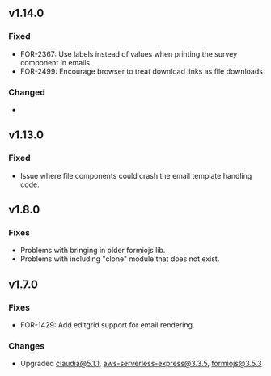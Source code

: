## v1.14.0
### Fixed
 - FOR-2367: Use labels instead of values when printing the survey component in emails.
 - FOR-2499: Encourage browser to treat download links as file downloads
 
### Changed
 - 

## v1.13.0
### Fixed
 - Issue where file components could crash the email template handling code.

## v1.8.0
### Fixes
 - Problems with bringing in older formiojs lib.
 - Problems with including "clone" module that does not exist.

## v1.7.0
### Fixes
 - FOR-1429: Add editgrid support for email rendering.
 
### Changes
 - Upgraded claudia@5.1.1, aws-serverless-express@3.3.5, formiojs@3.5.3
